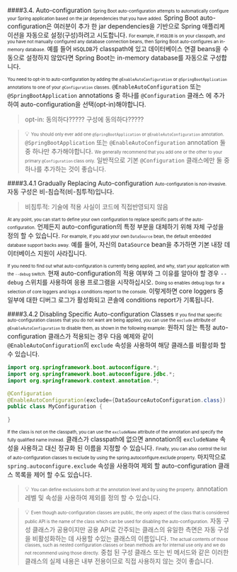 ####3.4. Auto-configuration
<small><small>Spring Boot auto-configuration attempts to automatically configure your Spring application based on the jar dependencies that you have added.</small></small>
Spring Boot auto-configuration은 여러분이 추가 한 jar dependencies을 기반으로 Spring 애플리케이션을 자동으로 설정(구성)하려고 시도합니다.
<small><small>For example, if `HSQLDB` is on your classpath, and you have not manually configured any database connection beans, then Spring Boot auto-configures an in-memory database.</small></small>
예를 들어 `HSQLDB`가 classpath에 있고 데이터베이스 연결 beans을 수동으로 설정하지 않았다면 Spring Boot는 in-memory database를 자동으로 구성합니다.

<small><small>You need to opt-in to auto-configuration by adding the `@EnableAutoConfiguration` or `@SpringBootApplication` annotations to one of your `@Configuration` classes.</small></small>
`@EnableAutoConfiguration` 또는 `@SpringBootApplication` annotations 중 하나를 `@Configuration` 클래스 에 추가하여 auto-configuration을 선택(opt-in)해야합니다.

> opt-in: 동의하다????? 구성에 동의하다?????

>:bulb:
<small><small>You should only ever add one `@SpringBootApplication` or `@EnableAutoConfiguration` annotation.</small></small>
`@SpringBootApplication` 또는 `@EnableAutoConfiguration` annotation 둘 중 하나만 추가해야합니다.
<small><small>We generally recommend that you add one or the other to your primary `@Configuration` class only.</small></small>
일반적으로 기본 `@Configuration` 클래스에만 둘 중 하나를 추가하는 것이 좋습니다.

####3.4.1 Gradually Replacing Auto-configuration
<small><small>Auto-configuration is non-invasive.</small></small>
자동 구성은 비-침습적(비-침투적)입니다.

> 비침투적: 기술에 적용 사실이 코드에 직접반영되지 않음

<small><small>At any point, you can start to define your own configuration to replace specific parts of the auto-configuration.</small></small>
언제든지 auto-configuration의 특정 부분을 대체하기 위해 자체 구성을 정의 할 수 있습니다.
<small><small>For example, if you add your own `DataSource` bean, the default embedded database support backs away.</small></small>
예를 들어, 자신의 `DataSource` bean을 추가하면 기본 내장 데이터베이스 지원이 사라집니다.

<small><small>If you need to find out what auto-configuration is currently being applied, and why, start your application with the `--debug` switch.</small></small>
현재 auto-configuration의 적용 여부와 그 이유를 알아야 할 경우 `--debug` 스위치를 사용하여 응용 프로그램을 시작하십시오.
<small><small>Doing so enables debug logs for a selection of core loggers and logs a conditions report to the console.</small></small>
이렇게하면 core loggers 중 일부에 대한 디버그 로그가 활성화되고 콘솔에 conditions report가 기록됩니다.

####3.4.2 Disabling Specific Auto-configuration Classes
<small><small>If you find that specific auto-configuration classes that you do not want are being applied, you can use the `exclude` attribute of `@EnableAutoConfiguration` to disable them, as shown in the following example:</small></small>
원하지 않는 특정 auto-configuration 클래스가 적용되는 경우 다음 예제와 같이 `@EnableAutoConfiguration`의 `exclude` 속성을 사용하여 해당 클래스를 비활성화 할 수 있습니다.
```java
import org.springframework.boot.autoconfigure.*;
import org.springframework.boot.autoconfigure.jdbc.*;
import org.springframework.context.annotation.*;

@Configuration
@EnableAutoConfiguration(exclude={DataSourceAutoConfiguration.class})
public class MyConfiguration {
    
}
```
<small><small>If the class is not on the classpath, you can use the `excludeName` attribute of the annotation and specify the fully qualified name instead.</small></small>
클래스가 classpath에 없으면 annotation의 `excludeName` 속성을 사용하고 대신 정규화 된 이름을 지정할 수 있습니다.
<small><small>Finally, you can also control the list of auto-configuration classes to exclude by using the spring.autoconfigure.exclude property.</small></small>
마지막으로 `spring.autoconfigure.exclude` 속성을 사용하여 제외 할 auto-configuration 클래스 목록을 제어 할 수도 있습니다.

>:bulb:
<small><small>You can define exclusions both at the annotation level and by using the property.</small></small>
annotation 레벨 및 속성을 사용하여 제외를 정의 할 수 있습니다.

>:bulb:
<small><small>Even though auto-configuration classes are public, the only aspect of the class that is considered public API is the name of the class which can be used for disabling the auto-configuration.</small></small>
자동 구성 클래스가 공용이지만 공용 API로 간주되는 클래스의 유일한 측면은 자동 구성을 비활성화하는 데 사용할 수있는 클래스의 이름입니다.
<small><small>The actual contents of those classes, such as nested configuration classes or bean methods are for internal use only and we do not recommend using those directly.</small></small>
중첩 된 구성 클래스 또는 빈 메서드와 같은 이러한 클래스의 실제 내용은 내부 전용이므로 직접 사용하지 않는 것이 좋습니다.